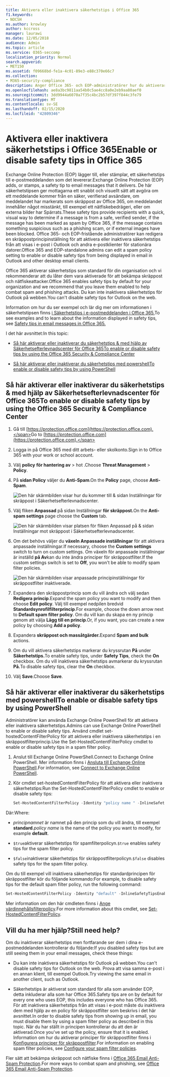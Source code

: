 ```yaml
---
title: Aktivera eller inaktivera säkerhetstips i Office 365
f1.keywords:
- NOCSH
ms.author: krowley
author: kccross
manager: laurawi
ms.date: 12/05/2018
audience: Admin
ms.topic: article
ms.service: O365-seccomp
localization_priority: Normal
search.appverid:
- MET150
ms.assetid: f09668bd-fe1a-4c01-89e3-e88c370e66c7
ms.collection:
- M365-security-compliance
description: Anger Office 365- och EOP-administratörer hur du aktiverar och inaktiverar säkerhetstips i e-postmeddelanden.
ms.openlocfilehash: ae8a3bc9811aa54b0c5ae4cc8a0e2eb9aa80aef0
ms.sourcegitcommit: 3dd9944a6070a7f35c4bc2b57df397f844c3fe79
ms.translationtype: MT
ms.contentlocale: sv-SE
ms.lasthandoff: 02/15/2020
ms.locfileid: "42809346"
---
```

# <a name="enable-or-disable-safety-tips-in-office-365"></a><span data-ttu-id="c228f-103">Aktivera eller inaktivera säkerhetstips i Office 365</span><span class="sxs-lookup"><span data-stu-id="c228f-103">Enable or disable safety tips in Office 365</span></span>

<span data-ttu-id="c228f-104">Exchange Online Protection (EOP) lägger till, eller stämplar, ett säkerhetstips till e-postmeddelanden som det levererar.</span><span class="sxs-lookup"><span data-stu-id="c228f-104">Exchange Online Protection (EOP) adds, or stamps, a safety tip to email messages that it delivers.</span></span> <span data-ttu-id="c228f-105">De här säkerhetstipsen ger mottagarna ett snabbt och visuellt sätt att avgöra om ett meddelande kommer från en säker, verifierad avsändare, om meddelandet har markerats som skräppost av Office 365, om meddelandet innehåller något misstänkt, till exempel ett nätfiskebedrägeri, eller om externa bilder har Spärrats.</span><span class="sxs-lookup"><span data-stu-id="c228f-105">These safety tips provide recipients with a quick, visual way to determine if a message is from a safe, verified sender, if the message has been marked as spam by Office 365, if the message contains something suspicious such as a phishing scam, or if external images have been blocked.</span></span> <span data-ttu-id="c228f-106">Office 365- och EOP-fristående administratörer kan redigera en skräppostprincipinställning för att aktivera eller inaktivera säkerhetstips från att visas i e-post i Outlook och andra e-postklienter för stationära datorer.</span><span class="sxs-lookup"><span data-stu-id="c228f-106">Office 365 and EOP-standalone admins can edit a spam policy setting to enable or disable safety tips from being displayed in email in Outlook and other desktop email clients.</span></span>

<span data-ttu-id="c228f-107">Office 365 aktiverar säkerhetstips som standard för din organisation och vi rekommenderar att du låter dem vara aktiverade för att bekämpa skräppost och nätfiskeattacker.</span><span class="sxs-lookup"><span data-stu-id="c228f-107">Office 365 enables safety tips by default for your organization and we recommend that you leave them enabled to help combat spam and phishing attacks.</span></span> <span data-ttu-id="c228f-108">Du kan inte inaktivera säkerhetstips för Outlook på webben.</span><span class="sxs-lookup"><span data-stu-id="c228f-108">You can't disable safety tips for Outlook on the web.</span></span>

<span data-ttu-id="c228f-109">Information om hur du ser exempel och lär dig mer om informationen i säkerhetstipsen finns [i Säkerhetstips i e-postmeddelanden i Office 365.](safety-tips-in-office-365.md)</span><span class="sxs-lookup"><span data-stu-id="c228f-109">To see examples and to learn about the information displayed in safety tips, see [Safety tips in email messages in Office 365.](safety-tips-in-office-365.md)</span></span>

<span data-ttu-id="c228f-110">I det här avsnittet:</span><span class="sxs-lookup"><span data-stu-id="c228f-110">In this topic:</span></span>

- [<span data-ttu-id="c228f-111">Så här aktiverar eller inaktiverar du säkerhetstips &amp; med hjälp av Säkerhetsefterlevnadscenter för Office 365</span><span class="sxs-lookup"><span data-stu-id="c228f-111">To enable or disable safety tips by using the Office 365 Security &amp; Compliance Center</span></span>](enable-or-disable-safety-tips.md#SandCCsafetytip)

- [<span data-ttu-id="c228f-112">Så här aktiverar eller inaktiverar du säkerhetstips med powershell</span><span class="sxs-lookup"><span data-stu-id="c228f-112">To enable or disable safety tips by using PowerShell</span></span>](enable-or-disable-safety-tips.md#pshellsafetytip)

## <a name="to-enable-or-disable-safety-tips-by-using-the-office-365-security-amp-compliance-center"></a><span data-ttu-id="c228f-113">Så här aktiverar eller inaktiverar du säkerhetstips &amp; med hjälp av Säkerhetsefterlevnadscenter för Office 365</span><span class="sxs-lookup"><span data-stu-id="c228f-113">To enable or disable safety tips by using the Office 365 Security &amp; Compliance Center</span></span>
<span data-ttu-id="c228f-114"><a name="SandCCsafetytip"> </a></span><span class="sxs-lookup"><span data-stu-id="c228f-114"><a name="SandCCsafetytip"> </a></span></span>

1. <span data-ttu-id="c228f-115">Gå till [https://protection.office.com](https://protection.office.com).</span><span class="sxs-lookup"><span data-stu-id="c228f-115">Go to [https://protection.office.com](https://protection.office.com).</span></span>

2. <span data-ttu-id="c228f-116">Logga in på Office 365 med ditt arbets- eller skolkonto.</span><span class="sxs-lookup"><span data-stu-id="c228f-116">Sign in to Office 365 with your work or school account.</span></span>

3. <span data-ttu-id="c228f-117">Välj **policy** **för hantering av** \> hot .</span><span class="sxs-lookup"><span data-stu-id="c228f-117">Choose **Threat Management** \> **Policy**.</span></span>

4. <span data-ttu-id="c228f-118">På **sidan Policy** väljer du **Anti-Spam**.</span><span class="sxs-lookup"><span data-stu-id="c228f-118">On the **Policy** page, choose **Anti-Spam**.</span></span>

    ![Den här skärmbilden visar hur du kommer till &amp; sidan Inställningar för skräppost i Säkerhetsefterlevnadscenter.](../../media/b8eb2ee3-2eb1-4ea2-b138-f6d7fb2e23de.png)

5. <span data-ttu-id="c228f-120">Välj fliken **Anpassad** på sidan Inställningar **för skräppost.**</span><span class="sxs-lookup"><span data-stu-id="c228f-120">On the **Anti-spam settings** page choose the **Custom** tab.</span></span>

    ![Den här skärmbilden visar platsen för fliken Anpassad på &amp; sidan Inställningar mot skräppost i Säkerhetsefterlevnadscenter.](../../media/1d688d23-e6f3-4de5-84a7-e8ce31786193.png)

6. <span data-ttu-id="c228f-122">Om det behövs väljer du **växeln Anpassade inställningar** för att aktivera anpassade inställningar.</span><span class="sxs-lookup"><span data-stu-id="c228f-122">If necessary, choose the **Custom settings** switch to turn on custom settings.</span></span> <span data-ttu-id="c228f-123">Om växeln för anpassade inställningar är inställd **på Av**kan du inte ändra principer för skräppostfilter.</span><span class="sxs-lookup"><span data-stu-id="c228f-123">If the custom settings switch is set to **Off**, you won't be able to modify spam filter policies.</span></span>

    ![Den här skärmbilden visar anpassade principinställningar för skräppostfilter inaktiverade.](../../media/94f900ad-b556-4a31-a3ac-acfcd72e71b8.png)

7. <span data-ttu-id="c228f-125">Expandera den skräppostprincip som du vill ändra och välj sedan **Redigera princip**.</span><span class="sxs-lookup"><span data-stu-id="c228f-125">Expand the spam policy you want to modify and then choose **Edit policy**.</span></span> <span data-ttu-id="c228f-126">Välj till exempel nedpilen bredvid **Standardsynrofilfilterprincip**.</span><span class="sxs-lookup"><span data-stu-id="c228f-126">For example, choose the down arrow next to **Default spam filter policy**.</span></span> <span data-ttu-id="c228f-127">Om du vill kan du skapa en ny princip genom att välja **Lägg till en princip**.</span><span class="sxs-lookup"><span data-stu-id="c228f-127">Or, if you want, you can create a new policy by choosing **Add a policy**.</span></span>

8. <span data-ttu-id="c228f-128">Expandera **skräppost och massåtgärder.**</span><span class="sxs-lookup"><span data-stu-id="c228f-128">Expand **Spam and bulk** actions.</span></span>

9. <span data-ttu-id="c228f-129">Om du vill aktivera säkerhetstips markerar du kryssrutan **På** under **Säkerhetstips.**</span><span class="sxs-lookup"><span data-stu-id="c228f-129">To enable safety tips, under **Safety Tips**, check the **On** checkbox.</span></span> <span data-ttu-id="c228f-130">Om du vill inaktivera säkerhetstips avmarkerar du kryssrutan **På.**</span><span class="sxs-lookup"><span data-stu-id="c228f-130">To disable safety tips, clear the **On** checkbox.</span></span>

10. <span data-ttu-id="c228f-131">Välj **Save**.</span><span class="sxs-lookup"><span data-stu-id="c228f-131">Choose **Save**.</span></span>

## <a name="to-enable-or-disable-safety-tips-by-using-powershell"></a><span data-ttu-id="c228f-132">Så här aktiverar eller inaktiverar du säkerhetstips med powershell</span><span class="sxs-lookup"><span data-stu-id="c228f-132">To enable or disable safety tips by using PowerShell</span></span>
<span data-ttu-id="c228f-133"><a name="pshellsafetytip"> </a></span><span class="sxs-lookup"><span data-stu-id="c228f-133"><a name="pshellsafetytip"> </a></span></span>

<span data-ttu-id="c228f-134">Administratörer kan använda Exchange Online PowerShell för att aktivera eller inaktivera säkerhetstips.</span><span class="sxs-lookup"><span data-stu-id="c228f-134">Admins can use Exchange Online PowerShell to enable or disable safety tips.</span></span> <span data-ttu-id="c228f-135">Använd cmdlet set-hostedContentFilterPolicy för att aktivera eller inaktivera säkerhetstips i en skräppostfilterprincip.</span><span class="sxs-lookup"><span data-stu-id="c228f-135">Use the Set-HostedContentFilterPolicy cmdlet to enable or disable safety tips in a spam filter policy.</span></span>

1. <span data-ttu-id="c228f-136">Anslut till Exchange Online PowerShell.</span><span class="sxs-lookup"><span data-stu-id="c228f-136">Connect to Exchange Online PowerShell.</span></span> <span data-ttu-id="c228f-137">Mer information finns i [Ansluta till Exchange Online PowerShell](https://docs.microsoft.com/powershell/exchange/exchange-online/connect-to-exchange-online-powershell/connect-to-exchange-online-powershell).</span><span class="sxs-lookup"><span data-stu-id="c228f-137">For information, see [Connect to Exchange Online PowerShell](https://docs.microsoft.com/powershell/exchange/exchange-online/connect-to-exchange-online-powershell/connect-to-exchange-online-powershell).</span></span>

2. <span data-ttu-id="c228f-138">Kör cmdlet set-hostedContentFilterPolicy för att aktivera eller inaktivera säkerhetstips:</span><span class="sxs-lookup"><span data-stu-id="c228f-138">Run the Set-HostedContentFilterPolicy cmdlet to enable or disable safety tips:</span></span>

   ```powershell
   Set-HostedContentFilterPolicy -Identity "policy name " -InlineSafetyTipsEnabled <$true | $false>
   ```

<span data-ttu-id="c228f-139">Där:</span><span class="sxs-lookup"><span data-stu-id="c228f-139">Where:</span></span>

- <span data-ttu-id="c228f-140">*principnamnet* är namnet på den princip som du vill ändra, till exempel **standard**.</span><span class="sxs-lookup"><span data-stu-id="c228f-140">*policy name*  is the name of the policy you want to modify, for example **default**.</span></span>

- <span data-ttu-id="c228f-141">`$true`aktiverar säkerhetstips för spamfilterpolicyn.</span><span class="sxs-lookup"><span data-stu-id="c228f-141">`$true` enables safety tips for the spam filter policy.</span></span>

- <span data-ttu-id="c228f-142">`$false`inaktiverar säkerhetstips för skräppostfilterpolicyn.</span><span class="sxs-lookup"><span data-stu-id="c228f-142">`$false` disables safety tips for the spam filter policy.</span></span>

<span data-ttu-id="c228f-143">Om du till exempel vill inaktivera säkerhetstips för standardprincipen för skräppostfilter kör du följande kommando:</span><span class="sxs-lookup"><span data-stu-id="c228f-143">For example, to disable safety tips for the default spam filter policy, run the following command:</span></span>

```powershell
Set-HostedContentFilterPolicy -Identity "default" -InlineSafetyTipsEnabled $false
```

<span data-ttu-id="c228f-144">Mer information om den här cmdleten finns i [Ange värdinnehållsfilterpolicy](https://docs.microsoft.com/powershell/module/exchange/antispam-antimalware/set-hostedcontentfilterpolicy).</span><span class="sxs-lookup"><span data-stu-id="c228f-144">For more information about this cmdlet, see [Set-HostedContentFilterPolicy](https://docs.microsoft.com/powershell/module/exchange/antispam-antimalware/set-hostedcontentfilterpolicy).</span></span>

## <a name="still-need-help"></a><span data-ttu-id="c228f-145">Vill du ha mer hjälp?</span><span class="sxs-lookup"><span data-stu-id="c228f-145">Still need help?</span></span>
<span data-ttu-id="c228f-146"><a name="pshellsafetytip"> </a></span><span class="sxs-lookup"><span data-stu-id="c228f-146"><a name="pshellsafetytip"> </a></span></span>

<span data-ttu-id="c228f-147">Om du inaktiverar säkerhetstips men fortfarande ser dem i dina e-postmeddelanden kontrollerar du följande:</span><span class="sxs-lookup"><span data-stu-id="c228f-147">If you disabled safety tips but are still seeing them in your email messages, check these things:</span></span>

- <span data-ttu-id="c228f-148">Du kan inte inaktivera säkerhetstips för Outlook på webben.</span><span class="sxs-lookup"><span data-stu-id="c228f-148">You can't disable safety tips for Outlook on the web.</span></span> <span data-ttu-id="c228f-149">Prova att visa samma e-post i en annan klient, till exempel Outlook.</span><span class="sxs-lookup"><span data-stu-id="c228f-149">Try viewing the same email in another client, such as Outlook.</span></span>

- <span data-ttu-id="c228f-150">Säkerhetstips är aktiverat som standard för alla som använder EOP, detta inkluderar alla som har Office 365.</span><span class="sxs-lookup"><span data-stu-id="c228f-150">Safety tips are on by default for every one who uses EOP, this includes everyone who has Office 365.</span></span> <span data-ttu-id="c228f-151">För att inaktivera säkerhetstips från att visas i e-post måste du inaktivera dem med hjälp av en policy för skräppostfilter som beskrivs i det här avsnittet.</span><span class="sxs-lookup"><span data-stu-id="c228f-151">In order to disable safety tips from showing up in email, you must disable them by using a spam filter policy as described in this topic.</span></span> <span data-ttu-id="c228f-152">När du har ställt in principen kontrollerar du att den är aktiverad.</span><span class="sxs-lookup"><span data-stu-id="c228f-152">Once you've set up the policy, ensure that it is enabled.</span></span> <span data-ttu-id="c228f-153">Information om hur du aktiverar principer för skräppostfilter finns i [Konfigurera principer för skräppostfilter](configure-your-spam-filter-policies.md).</span><span class="sxs-lookup"><span data-stu-id="c228f-153">For information on enabling spam filter policies, see [Configure your spam filter policies](configure-your-spam-filter-policies.md).</span></span>

<span data-ttu-id="c228f-154">Fler sätt att bekämpa skräppost och nätfiske finns i [Office 365 Email Anti-Spam Protection](anti-spam-protection.md).</span><span class="sxs-lookup"><span data-stu-id="c228f-154">For more ways to combat spam and phishing, see [Office 365 Email Anti-Spam Protection](anti-spam-protection.md).</span></span>
